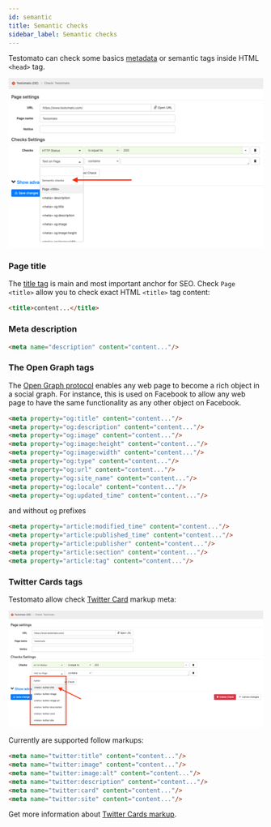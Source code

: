 ```yaml
---
id: semantic
title: Semantic checks
sidebar_label: Semantic checks
---
```


Testomato can check some basics [metadata](https://developer.mozilla.org/en-US/docs/Glossary/Metadata) or semantic tags inside HTML `<head>` tag. 


![Twitter Semantic](/img/checks/semantic-checks.png)


### Page title

The [title tag](https://developer.mozilla.org/en-US/docs/Web/HTML/Element/title) is main and most important anchor for SEO.
Check `Page <title>` allow you to check exact HTML `<title>` tag content:

```html
<title>content...</title>
```

### Meta description

```html
<meta name="description" content="content..."/>
```

### The Open Graph tags

The [Open Graph protocol](https://ogp.me/) enables any web page to become a rich object in a social graph. 
For instance, this is used on Facebook to allow any web page to have the same functionality as any other object on Facebook.

```html
<meta property="og:title" content="content..."/>
<meta property="og:description" content="content..."/>
<meta property="og:image" content="content..."/>
<meta property="og:image:height" content="content..."/>
<meta property="og:image:width" content="content..."/>
<meta property="og:type" content="content..."/>
<meta property="og:url" content="content..."/>
<meta property="og:site_name" content="content..."/>
<meta property="og:locale" content="content..."/>
<meta property="og:updated_time" content="content..."/>
```

and without `og` prefixes

```html
<meta property="article:modified_time" content="content..."/>
<meta property="article:published_time" content="content..."/>
<meta property="article:publisher" content="content..."/>
<meta property="article:section" content="content..."/>
<meta property="article:tag" content="content..."/>
```

### Twitter Cards tags

Testomato allow check [Twitter Card](https://developer.twitter.com/en/docs/twitter-for-websites/cards/overview/abouts-cards) markup meta: 

![Twitter Semantic](/img/checks/semantic-checks-twitter.png)

Currently are supported follow markups:
 
```html
<meta name="twitter:title" content="content..."/>
<meta name="twitter:image" content="content..."/>
<meta name="twitter:image:alt" content="content..."/>
<meta name="twitter:description" content="content..."/>
<meta name="twitter:card" content="content..."/>
<meta name="twitter:site" content="content..."/>
```

Get more information about [Twitter Cards markup](https://developer.twitter.com/en/docs/twitter-for-websites/cards/overview/markup). 
